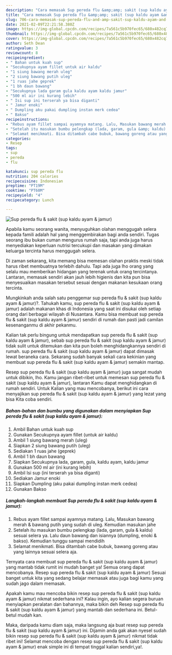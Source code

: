 ```yaml
---
description: "Cara memasak Sup pereda flu &amp;amp; sakit (sup kaldu ayam &amp;amp; jamur) Sederhana Untuk Jualan"
title: "Cara memasak Sup pereda flu &amp;amp; sakit (sup kaldu ayam &amp;amp; jamur) Sederhana Untuk Jualan"
slug: 706-cara-memasak-sup-pereda-flu-and-amp-sakit-sup-kaldu-ayam-and-amp-jamur-sederhana-untuk-jualan
date: 2021-02-09T22:21:58.380Z
image: https://img-global.cpcdn.com/recipes/7a561c5b970fec65/680x482cq70/sup-pereda-flu-sakit-sup-kaldu-ayam-jamur-foto-resep-utama.jpg
thumbnail: https://img-global.cpcdn.com/recipes/7a561c5b970fec65/680x482cq70/sup-pereda-flu-sakit-sup-kaldu-ayam-jamur-foto-resep-utama.jpg
cover: https://img-global.cpcdn.com/recipes/7a561c5b970fec65/680x482cq70/sup-pereda-flu-sakit-sup-kaldu-ayam-jamur-foto-resep-utama.jpg
author: Seth Dean
ratingvalue: 3
reviewcount: 8
recipeingredient:
- " Bahan untuk kuah sup"
- "Secukupnya ayam fillet untuk air kaldu"
- "1 siung bawang merah uleg"
- "2 siung bawang putih uleg"
- "1 ruas jahe geprek"
- "1 bh daun bawang"
- "Secukupnya lada garam gula kaldu ayam kaldu jamur"
- "500 ml air ini kurang lebih"
- " Isi sup ini terserah ya bisa diganti"
- " Jamur enoki"
- " Dumpling aku pakai dumpling instan merk cedea"
- " Bakso"
recipeinstructions:
- "Rebus ayam fillet sampai ayamnya matang. Lalu, Masukan bawang merah &amp; bawang putih yang sudah di uleg. Kemudian masukan jahe"
- "Setelah itu masukan bumbu pelengkap (lada, garam, gula &amp; kaldu) sesuai selera ya. Lalu daun bawang dan isiannya (dumpling, enoki &amp; bakso). Kemudian tunggu sampai mendidih"
- "Selamat menikmati. Bisa ditambah cabe bubuk, bawang goreng atau yang lainnya sesuai selera aja."
categories:
- Resep
tags:
- sup
- pereda
- flu

katakunci: sup pereda flu 
nutrition: 204 calories
recipecuisine: Indonesian
preptime: "PT19M"
cooktime: "PT60M"
recipeyield: "4"
recipecategory: Lunch

---
```



![Sup pereda flu &amp; sakit (sup kaldu ayam &amp; jamur)](https://img-global.cpcdn.com/recipes/7a561c5b970fec65/680x482cq70/sup-pereda-flu-sakit-sup-kaldu-ayam-jamur-foto-resep-utama.jpg)

Apabila kamu seorang wanita, menyuguhkan olahan menggugah selera kepada famili adalah hal yang menggembirakan bagi anda sendiri. Tugas seorang ibu bukan cuman mengurus rumah saja, tapi anda juga harus menyediakan keperluan nutrisi tercukupi dan masakan yang dimakan keluarga tercinta harus menggugah selera.

Di zaman  sekarang, kita memang bisa memesan olahan praktis meski tidak harus ribet membuatnya terlebih dahulu. Tapi ada juga lho orang yang selalu mau memberikan hidangan yang terenak untuk orang tercintanya. Lantaran, memasak sendiri akan jauh lebih higienis dan kita pun bisa menyesuaikan masakan tersebut sesuai dengan makanan kesukaan orang tercinta. 



Mungkinkah anda salah satu penggemar sup pereda flu &amp; sakit (sup kaldu ayam &amp; jamur)?. Tahukah kamu, sup pereda flu &amp; sakit (sup kaldu ayam &amp; jamur) adalah makanan khas di Indonesia yang saat ini disukai oleh setiap orang dari berbagai wilayah di Nusantara. Kamu bisa membuat sup pereda flu &amp; sakit (sup kaldu ayam &amp; jamur) sendiri di rumah dan pasti jadi camilan kesenanganmu di akhir pekanmu.

Kalian tak perlu bingung untuk mendapatkan sup pereda flu &amp; sakit (sup kaldu ayam &amp; jamur), sebab sup pereda flu &amp; sakit (sup kaldu ayam &amp; jamur) tidak sulit untuk ditemukan dan kita pun boleh menghidangkannya sendiri di rumah. sup pereda flu &amp; sakit (sup kaldu ayam &amp; jamur) dapat dimasak lewat beraneka cara. Sekarang sudah banyak sekali cara kekinian yang membuat sup pereda flu &amp; sakit (sup kaldu ayam &amp; jamur) semakin mantap.

Resep sup pereda flu &amp; sakit (sup kaldu ayam &amp; jamur) juga sangat mudah untuk dibikin, lho. Kamu jangan ribet-ribet untuk memesan sup pereda flu &amp; sakit (sup kaldu ayam &amp; jamur), lantaran Kamu dapat menghidangkan di rumah sendiri. Untuk Kalian yang mau mencobanya, berikut ini cara menyajikan sup pereda flu &amp; sakit (sup kaldu ayam &amp; jamur) yang lezat yang bisa Kita coba sendiri.

<!--inarticleads1-->

##### Bahan-bahan dan bumbu yang digunakan dalam menyiapkan Sup pereda flu &amp; sakit (sup kaldu ayam &amp; jamur):

1. Ambil  Bahan untuk kuah sup
1. Gunakan Secukupnya ayam fillet (untuk air kaldu)
1. Ambil 1 siung bawang merah (uleg)
1. Siapkan 2 siung bawang putih (uleg)
1. Sediakan 1 ruas jahe (geprek)
1. Ambil 1 bh daun bawang
1. Siapkan Secukupnya lada, garam, gula, kaldu ayam, kaldu jamur
1. Gunakan 500 ml air (ini kurang lebih)
1. Ambil  Isi sup (ini terserah ya bisa diganti)
1. Sediakan  Jamur enoki
1. Siapkan  Dumpling (aku pakai dumpling instan merk cedea)
1. Gunakan  Bakso




<!--inarticleads2-->

##### Langkah-langkah membuat Sup pereda flu &amp; sakit (sup kaldu ayam &amp; jamur):

1. Rebus ayam fillet sampai ayamnya matang. Lalu, Masukan bawang merah &amp; bawang putih yang sudah di uleg. Kemudian masukan jahe
1. Setelah itu masukan bumbu pelengkap (lada, garam, gula &amp; kaldu) sesuai selera ya. Lalu daun bawang dan isiannya (dumpling, enoki &amp; bakso). Kemudian tunggu sampai mendidih
1. Selamat menikmati. Bisa ditambah cabe bubuk, bawang goreng atau yang lainnya sesuai selera aja.




Ternyata cara membuat sup pereda flu &amp; sakit (sup kaldu ayam &amp; jamur) yang mantab tidak rumit ini mudah banget ya! Semua orang dapat mencobanya. Resep sup pereda flu &amp; sakit (sup kaldu ayam &amp; jamur) Sesuai banget untuk kita yang sedang belajar memasak atau juga bagi kamu yang sudah jago dalam memasak.

Apakah kamu mau mencoba bikin resep sup pereda flu &amp; sakit (sup kaldu ayam &amp; jamur) nikmat sederhana ini? Kalau ingin, ayo kalian segera buruan menyiapkan peralatan dan bahannya, maka bikin deh Resep sup pereda flu &amp; sakit (sup kaldu ayam &amp; jamur) yang mantab dan sederhana ini. Betul-betul mudah kan. 

Maka, daripada kamu diam saja, maka langsung aja buat resep sup pereda flu &amp; sakit (sup kaldu ayam &amp; jamur) ini. Dijamin anda gak akan nyesel sudah bikin resep sup pereda flu &amp; sakit (sup kaldu ayam &amp; jamur) nikmat tidak ribet ini! Selamat mencoba dengan resep sup pereda flu &amp; sakit (sup kaldu ayam &amp; jamur) enak simple ini di tempat tinggal kalian sendiri,ya!.

